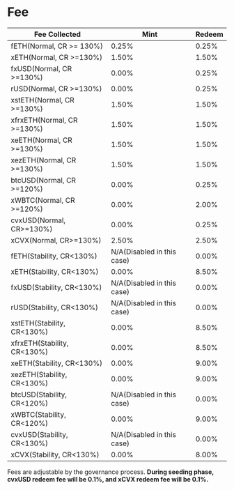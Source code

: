 # Fee

<table><thead><tr><th width="278">Fee Collected </th><th width="239">Mint</th><th>Redeem</th></tr></thead><tbody><tr><td>fETH(Normal, CR >= 130%)</td><td>0.25%</td><td>0.25%</td></tr><tr><td>xETH(Normal, CR >=130%)</td><td>1.50%</td><td>1.50%</td></tr><tr><td>fxUSD(Normal, CR >=130%)</td><td>0.00%</td><td>0.25%</td></tr><tr><td>rUSD(Normal, CR >=130%)</td><td>0.00%</td><td>0.25%</td></tr><tr><td>xstETH(Normal, CR >=130%)</td><td>1.50%</td><td>1.50%</td></tr><tr><td>xfrxETH(Normal, CR >=130%)</td><td>1.50%</td><td>1.50%</td></tr><tr><td>xeETH(Normal, CR >=130%)</td><td>1.50%</td><td>1.50%</td></tr><tr><td>xezETH(Normal, CR >=130%)</td><td>1.50%</td><td>1.50%</td></tr><tr><td>btcUSD(Normal, CR >=120%)</td><td>0.00%</td><td>0.25%</td></tr><tr><td>xWBTC(Normal, CR >=120%)</td><td>0.00%</td><td>2.00%</td></tr><tr><td>cvxUSD(Normal, CR>=130%)</td><td>0.00%</td><td>0.25%</td></tr><tr><td>xCVX(Normal, CR>=130%)</td><td>2.50%</td><td>2.50%</td></tr><tr><td>fETH(Stability, CR&#x3C;130%)</td><td>N/A(Disabled in this case)</td><td>0.00%</td></tr><tr><td>xETH(Stability, CR&#x3C;130%)</td><td>0.00%</td><td>8.50%</td></tr><tr><td>fxUSD(Stability, CR&#x3C;130%)</td><td>N/A(Disabled in this case)</td><td>0.00%</td></tr><tr><td>rUSD(Stability, CR&#x3C;130%)</td><td>N/A(Disabled in this case)</td><td>0.00%</td></tr><tr><td>xstETH(Stability, CR&#x3C;130%)</td><td>0.00%</td><td>8.50%</td></tr><tr><td>xfrxETH(Stability, CR&#x3C;130%)</td><td>0.00%</td><td>8.50%</td></tr><tr><td>xeETH(Stability, CR&#x3C;130%)</td><td>0.00%</td><td>9.00%</td></tr><tr><td>xezETH(Stability, CR&#x3C;130%)</td><td>0.00%</td><td>9.00%</td></tr><tr><td>btcUSD(Stability, CR&#x3C;120%)</td><td>N/A(Disabled in this case)</td><td>0.00%</td></tr><tr><td>xWBTC(Stability, CR&#x3C;120%)</td><td>0.00%</td><td>9.00%</td></tr><tr><td>cvxUSD(Stability, CR&#x3C;130%)</td><td>N/A(Disabled in this case)</td><td>0.00%</td></tr><tr><td>xCVX(Stability, CR&#x3C;130%)</td><td>0.00%</td><td>8.00%</td></tr></tbody></table>

Fees are adjustable by the governance process. **During seeding phase, cvxUSD redeem fee will be 0.1%, and xCVX redeem fee will be 0.1%.**
